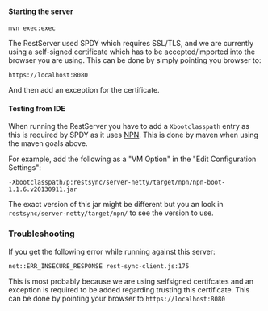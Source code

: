 #### Starting the server

    mvn exec:exec 

The RestServer used SPDY which requires SSL/TLS, and we are currently using a self-signed certificate which has to
be accepted/imported into the browser you are using. This can be done by simply pointing you browser to:

    https://localhost:8080

And then add an exception for the certificate.

#### Testing from IDE
When running the RestServer you have to add a ```Xbootclasspath``` entry as this is required by SPDY as it uses
[NPN](http://wiki.eclipse.org/Jetty/Feature/NPN). This is done by maven when using the maven goals above.

For example, add the following as a "VM Option" in the "Edit Configuration Settings":

    -Xbootclasspath/p:restsync/server-netty/target/npn/npn-boot-1.1.6.v20130911.jar

The exact version of this jar might be different but you an look in ```restsync/server-netty/target/npn/``` to see the version to
use.

### Troubleshooting
If you get the following error while running against this server:

    net::ERR_INSECURE_RESPONSE rest-sync-client.js:175

This is most probably because we are using selfsigned certifcates and an exception is required to be added regarding
trusting this certificate. This can be done by pointing your browser to ```https://localhost:8080```
